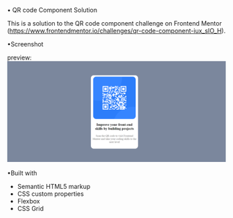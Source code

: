 • QR code Component Solution
 
 This is a solution to the QR code component challenge on Frontend Mentor (https://www.frontendmentor.io/challenges/qr-code-component-iux_sIO_H).

•Screenshot

 preview: 
 ![](images/Screenshot%202024-07-07%20175418.png)



 •Built with
   - Semantic HTML5 markup
   - CSS custom properties
   - Flexbox
   - CSS Grid
